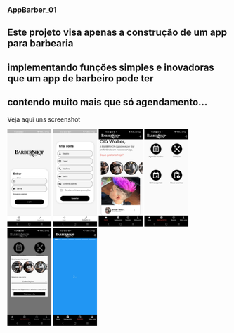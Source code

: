 ### AppBarber_01

## Este projeto visa apenas a construção de um app para barbearia
## implementando funções simples e inovadoras que um app de barbeiro pode ter
## contendo muito mais que só agendamento...

Veja aqui uns screenshot

<p float="left">
  <img src="/scn3.jpg" width="100" />
  <img src="/scn7.jpg" width="100" /> 
 
  <img src="/scn2.jpg" width="100" />
  <img src="/scn4.jpg" width="100" /> 
  <img src="/scn5.jpg" width="100" />
    <img src="/scn6.jpg" width="100" />
  
</p>
